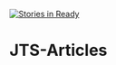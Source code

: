 [![Stories in Ready](https://badge.waffle.io/Laokoont/JTS-Articles.png?label=ready&title=Ready)](https://waffle.io/Laokoont/JTS-Articles)
# JTS-Articles
